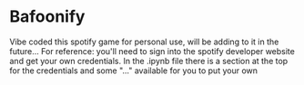 # Bafoonify
Vibe coded this spotify game for personal use, will be adding to it in the future...
For reference: you'll need to sign into the spotify developer website and get your own credentials.
In the .ipynb file there is a section at the top for the credentials and some "..." available for you to put your own
